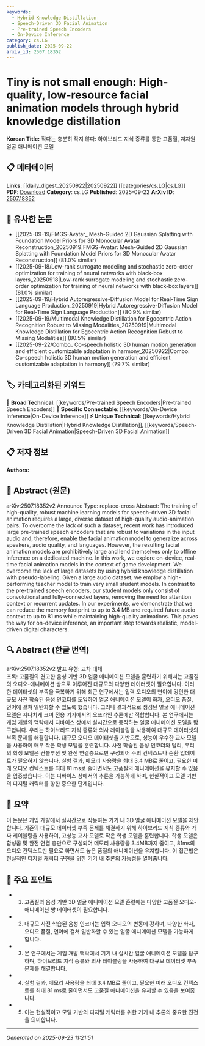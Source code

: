 ```yaml
---
keywords:
  - Hybrid Knowledge Distillation
  - Speech-Driven 3D Facial Animation
  - Pre-trained Speech Encoders
  - On-Device Inference
category: cs.LG
publish_date: 2025-09-22
arxiv_id: 2507.18352
---
```


<!-- KEYWORD_LINKING_METADATA:
{
  "processed_timestamp": "2025-09-23T11:21:51.346021",
  "vocabulary_version": "1.0",
  "selected_keywords": [
    "Hybrid Knowledge Distillation",
    "Speech-Driven 3D Facial Animation",
    "Pre-trained Speech Encoders",
    "On-Device Inference"
  ],
  "rejected_keywords": [],
  "similarity_scores": {
    "Hybrid Knowledge Distillation": 0.78,
    "Speech-Driven 3D Facial Animation": 0.8,
    "Pre-trained Speech Encoders": 0.79,
    "On-Device Inference": 0.82
  },
  "extraction_method": "AI_prompt_based",
  "budget_applied": true,
  "candidates_json": {
    "candidates": [
      {
        "surface": "hybrid knowledge distillation",
        "canonical": "Hybrid Knowledge Distillation",
        "aliases": [
          "knowledge distillation",
          "distillation"
        ],
        "category": "unique_technical",
        "rationale": "This technique is central to the paper's approach for training small models, offering a unique angle for linking.",
        "novelty_score": 0.75,
        "connectivity_score": 0.68,
        "specificity_score": 0.82,
        "link_intent_score": 0.78
      },
      {
        "surface": "speech-driven 3D facial animation",
        "canonical": "Speech-Driven 3D Facial Animation",
        "aliases": [
          "3D facial animation",
          "facial animation"
        ],
        "category": "unique_technical",
        "rationale": "The paper focuses on this specific application, which is crucial for understanding its context and contributions.",
        "novelty_score": 0.7,
        "connectivity_score": 0.72,
        "specificity_score": 0.85,
        "link_intent_score": 0.8
      },
      {
        "surface": "pre-trained speech encoders",
        "canonical": "Pre-trained Speech Encoders",
        "aliases": [
          "speech encoders",
          "pre-trained encoders"
        ],
        "category": "broad_technical",
        "rationale": "These encoders are a key component in the field of speech processing, providing a broad technical context.",
        "novelty_score": 0.55,
        "connectivity_score": 0.88,
        "specificity_score": 0.65,
        "link_intent_score": 0.79
      },
      {
        "surface": "on-device inference",
        "canonical": "On-Device Inference",
        "aliases": [
          "device inference",
          "real-time inference"
        ],
        "category": "specific_connectable",
        "rationale": "This concept is essential for understanding the paper's contribution to making models usable in real-time applications.",
        "novelty_score": 0.68,
        "connectivity_score": 0.75,
        "specificity_score": 0.78,
        "link_intent_score": 0.82
      }
    ],
    "ban_list_suggestions": [
      "method",
      "experiment",
      "performance"
    ]
  },
  "decisions": [
    {
      "candidate_surface": "hybrid knowledge distillation",
      "resolved_canonical": "Hybrid Knowledge Distillation",
      "decision": "linked",
      "scores": {
        "novelty": 0.75,
        "connectivity": 0.68,
        "specificity": 0.82,
        "link_intent": 0.78
      }
    },
    {
      "candidate_surface": "speech-driven 3D facial animation",
      "resolved_canonical": "Speech-Driven 3D Facial Animation",
      "decision": "linked",
      "scores": {
        "novelty": 0.7,
        "connectivity": 0.72,
        "specificity": 0.85,
        "link_intent": 0.8
      }
    },
    {
      "candidate_surface": "pre-trained speech encoders",
      "resolved_canonical": "Pre-trained Speech Encoders",
      "decision": "linked",
      "scores": {
        "novelty": 0.55,
        "connectivity": 0.88,
        "specificity": 0.65,
        "link_intent": 0.79
      }
    },
    {
      "candidate_surface": "on-device inference",
      "resolved_canonical": "On-Device Inference",
      "decision": "linked",
      "scores": {
        "novelty": 0.68,
        "connectivity": 0.75,
        "specificity": 0.78,
        "link_intent": 0.82
      }
    }
  ]
}
-->

# Tiny is not small enough: High-quality, low-resource facial animation models through hybrid knowledge distillation

**Korean Title:** 작다는 충분히 작지 않다: 하이브리드 지식 증류를 통한 고품질, 저자원 얼굴 애니메이션 모델

## 📋 메타데이터

**Links**: [[daily_digest_20250922|20250922]] [[categories/cs.LG|cs.LG]]
**PDF**: [Download](https://arxiv.org/pdf/2507.18352.pdf)
**Category**: cs.LG
**Published**: 2025-09-22
**ArXiv ID**: [2507.18352](https://arxiv.org/abs/2507.18352)

## 🔗 유사한 논문
- [[2025-09-19/FMGS-Avatar_ Mesh-Guided 2D Gaussian Splatting with Foundation Model Priors for 3D Monocular Avatar Reconstruction_20250919|FMGS-Avatar: Mesh-Guided 2D Gaussian Splatting with Foundation Model Priors for 3D Monocular Avatar Reconstruction]] (81.0% similar)
- [[2025-09-18/Low-rank surrogate modeling and stochastic zero-order optimization for training of neural networks with black-box layers_20250918|Low-rank surrogate modeling and stochastic zero-order optimization for training of neural networks with black-box layers]] (81.0% similar)
- [[2025-09-19/Hybrid Autoregressive-Diffusion Model for Real-Time Sign Language Production_20250919|Hybrid Autoregressive-Diffusion Model for Real-Time Sign Language Production]] (80.9% similar)
- [[2025-09-19/Multimodal Knowledge Distillation for Egocentric Action Recognition Robust to Missing Modalities_20250919|Multimodal Knowledge Distillation for Egocentric Action Recognition Robust to Missing Modalities]] (80.5% similar)
- [[2025-09-22/Combo_ Co-speech holistic 3D human motion generation and efficient customizable adaptation in harmony_20250922|Combo: Co-speech holistic 3D human motion generation and efficient customizable adaptation in harmony]] (79.7% similar)

## 🏷️ 카테고리화된 키워드
**🧠 Broad Technical**: [[keywords/Pre-trained Speech Encoders|Pre-trained Speech Encoders]]
**🔗 Specific Connectable**: [[keywords/On-Device Inference|On-Device Inference]]
**⚡ Unique Technical**: [[keywords/Hybrid Knowledge Distillation|Hybrid Knowledge Distillation]], [[keywords/Speech-Driven 3D Facial Animation|Speech-Driven 3D Facial Animation]]

## 📋 저자 정보

**Authors:** 

## 📄 Abstract (원문)

arXiv:2507.18352v2 Announce Type: replace-cross 
Abstract: The training of high-quality, robust machine learning models for speech-driven 3D facial animation requires a large, diverse dataset of high-quality audio-animation pairs. To overcome the lack of such a dataset, recent work has introduced large pre-trained speech encoders that are robust to variations in the input audio and, therefore, enable the facial animation model to generalize across speakers, audio quality, and languages. However, the resulting facial animation models are prohibitively large and lend themselves only to offline inference on a dedicated machine. In this work, we explore on-device, real-time facial animation models in the context of game development. We overcome the lack of large datasets by using hybrid knowledge distillation with pseudo-labeling. Given a large audio dataset, we employ a high-performing teacher model to train very small student models. In contrast to the pre-trained speech encoders, our student models only consist of convolutional and fully-connected layers, removing the need for attention context or recurrent updates. In our experiments, we demonstrate that we can reduce the memory footprint to up to 3.4 MB and required future audio context to up to 81 ms while maintaining high-quality animations. This paves the way for on-device inference, an important step towards realistic, model-driven digital characters.

## 🔍 Abstract (한글 번역)

arXiv:2507.18352v2 발표 유형: 교차 대체  
초록: 고품질의 견고한 음성 기반 3D 얼굴 애니메이션 모델을 훈련하기 위해서는 고품질의 오디오-애니메이션 쌍으로 이루어진 대규모의 다양한 데이터셋이 필요합니다. 이러한 데이터셋의 부족을 극복하기 위해 최근 연구에서는 입력 오디오의 변이에 강인한 대규모 사전 학습된 음성 인코더를 도입하여 얼굴 애니메이션 모델이 화자, 오디오 품질, 언어에 걸쳐 일반화할 수 있도록 했습니다. 그러나 결과적으로 생성된 얼굴 애니메이션 모델은 지나치게 크며 전용 기기에서의 오프라인 추론에만 적합합니다. 본 연구에서는 게임 개발의 맥락에서 디바이스 상에서 실시간으로 동작하는 얼굴 애니메이션 모델을 탐구합니다. 우리는 하이브리드 지식 증류와 의사 레이블링을 사용하여 대규모 데이터셋의 부족 문제를 해결합니다. 대규모 오디오 데이터셋을 기반으로, 성능이 우수한 교사 모델을 사용하여 매우 작은 학생 모델을 훈련합니다. 사전 학습된 음성 인코더와 달리, 우리의 학생 모델은 컨볼루션 및 완전 연결층으로만 구성되어 주의 컨텍스트나 순환 업데이트가 필요하지 않습니다. 실험 결과, 메모리 사용량을 최대 3.4 MB로 줄이고, 필요한 미래 오디오 컨텍스트를 최대 81 ms로 줄이면서도 고품질의 애니메이션을 유지할 수 있음을 입증했습니다. 이는 디바이스 상에서의 추론을 가능하게 하며, 현실적이고 모델 기반의 디지털 캐릭터를 향한 중요한 단계입니다.

## 📝 요약

이 논문은 게임 개발에서 실시간으로 작동하는 기기 내 3D 얼굴 애니메이션 모델을 제안합니다. 기존의 대규모 데이터셋 부족 문제를 해결하기 위해 하이브리드 지식 증류와 가짜 레이블링을 사용하여, 고성능 교사 모델로 작은 학생 모델을 훈련합니다. 학생 모델은 합성곱 및 완전 연결 층만으로 구성되어 메모리 사용량을 3.4MB까지 줄이고, 81ms의 오디오 컨텍스트만 필요로 하면서도 높은 품질의 애니메이션을 유지합니다. 이 접근법은 현실적인 디지털 캐릭터 구현을 위한 기기 내 추론의 가능성을 열어줍니다.

## 🎯 주요 포인트

- 1. 고품질의 음성 기반 3D 얼굴 애니메이션 모델 훈련에는 다양한 고품질 오디오-애니메이션 쌍 데이터셋이 필요합니다.
- 2. 대규모 사전 학습된 음성 인코더는 입력 오디오의 변동에 강하며, 다양한 화자, 오디오 품질, 언어에 걸쳐 일반화할 수 있는 얼굴 애니메이션 모델을 가능하게 합니다.
- 3. 본 연구에서는 게임 개발 맥락에서 기기 내 실시간 얼굴 애니메이션 모델을 탐구하며, 하이브리드 지식 증류와 의사 레이블링을 사용하여 대규모 데이터셋 부족 문제를 해결합니다.
- 4. 실험 결과, 메모리 사용량을 최대 3.4 MB로 줄이고, 필요한 미래 오디오 컨텍스트를 최대 81 ms로 줄이면서도 고품질 애니메이션을 유지할 수 있음을 보여줍니다.
- 5. 이는 현실적이고 모델 기반의 디지털 캐릭터를 위한 기기 내 추론의 중요한 진전을 의미합니다.


---

*Generated on 2025-09-23 11:21:51*